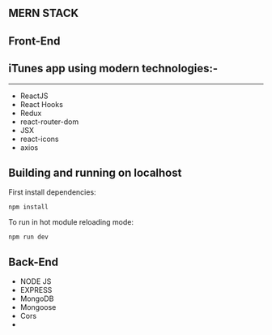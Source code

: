 
## MERN STACK

## Front-End

## iTunes app using modern technologies:-

---

- ReactJS
- React Hooks
- Redux
- react-router-dom
- JSX
- react-icons
- axios

## Building and running on localhost

First install dependencies:

```
npm install
```

To run in hot module reloading mode:

```
npm run dev
```


## Back-End 

- NODE JS 
- EXPRESS
- MongoDB 
- Mongoose
- Cors
- 


